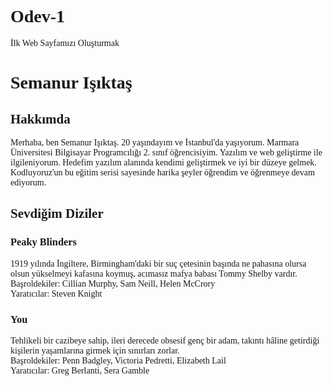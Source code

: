 # Odev-1
İlk Web Sayfamızı Oluşturmak
<!DOCTYPE html>
<html lang="tr">
<head>
    <meta charset="UTF-8">
    <meta http-equiv="X-UA-Compatible" content="IE=edge">
    <meta name="viewport" content="width=device-width, initial-scale=1.0">
</head>
<body style="font-family:verdana;" style="font-size:300%;">
    <!-- Başlık -->
    <h1> Semanur Işıktaş </h1>
    <!-- Alt başlık -->
    <h2> Hakkımda </h2>
        <p> Merhaba, ben Semanur Işıktaş. 20 yaşındayım ve İstanbul'da yaşıyorum. Marmara Üniversitesi Bilgisayar Programcılığı 2. sınıf öğrencisiyim. Yazılım ve web geliştirme ile ilgileniyorum. Hedefim yazılım alanında kendimi geliştirmek ve iyi bir düzeye gelmek. Kodluyoruz'un bu eğitim serisi sayesinde harika şeyler öğrendim ve öğrenmeye devam ediyorum. </p>
        <h2> Sevdiğim Diziler </h2>
            <h3> Peaky Blinders </h3>
            <p> 1919 yılında İngiltere, Birmingham'daki bir suç çetesinin başında ne pahasına olursa    olsun yükselmeyi kafasına koymuş, acımasız mafya babası Tommy Shelby vardır. <br/>
            Başroldekiler: Cillian Murphy, Sam Neill, Helen McCrory <br/>
            Yaratıcılar: Steven Knight </p>
            <h3> You </h3>
            <p> Tehlikeli bir cazibeye sahip, ileri derecede obsesif genç bir adam, takıntı hâline getirdiği kişilerin yaşamlarına girmek için sınırları zorlar. <br/>
            Başroldekiler: Penn Badgley, Victoria Pedretti, Elizabeth Lail <br/>
            Yaratıcılar: Greg Berlanti, Sera Gamble </p>
</body>
</html>
